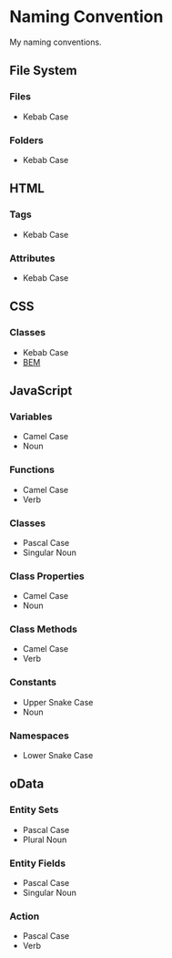 # Naming Convention

My naming conventions.

## File System

### Files

- Kebab Case

### Folders

- Kebab Case

## HTML

### Tags

- Kebab Case

### Attributes

- Kebab Case

## CSS

### Classes

- Kebab Case
- [BEM](http://getbem.com/)

## JavaScript

### Variables

- Camel Case
- Noun

### Functions

- Camel Case
- Verb

### Classes

- Pascal Case
- Singular Noun

### Class Properties

- Camel Case
- Noun

### Class Methods

- Camel Case
- Verb

### Constants

- Upper Snake Case
- Noun

### Namespaces

- Lower Snake Case

## oData

### Entity Sets

- Pascal Case
- Plural Noun

### Entity Fields

- Pascal Case
- Singular Noun

### Action

- Pascal Case
- Verb